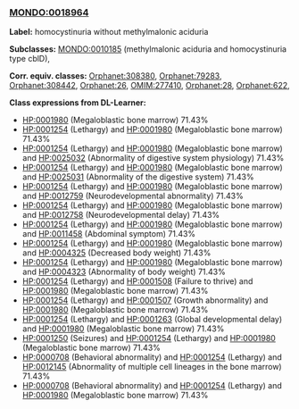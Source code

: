 
### [MONDO:0018964](http://purl.obolibrary.org/obo/MONDO_0018964)
**Label:** homocystinuria without methylmalonic aciduria

**Subclasses:** [MONDO:0010185](http://purl.obolibrary.org/obo/MONDO_0010185) (methylmalonic aciduria and homocystinuria type cblD), 

**Corr. equiv. classes:** [Orphanet:308380](http://www.orpha.net/ORDO/Orphanet_308380), [Orphanet:79283](http://www.orpha.net/ORDO/Orphanet_79283), [Orphanet:308442](http://www.orpha.net/ORDO/Orphanet_308442), [Orphanet:26](http://www.orpha.net/ORDO/Orphanet_26), [OMIM:277410](http://purl.obolibrary.org/obo/OMIM_277410), [Orphanet:28](http://www.orpha.net/ORDO/Orphanet_28), [Orphanet:622](http://www.orpha.net/ORDO/Orphanet_622), 

**Class expressions from DL-Learner:**

- [HP:0001980](http://purl.obolibrary.org/obo/HP_0001980) (Megaloblastic bone marrow) 71.43%
- [HP:0001254](http://purl.obolibrary.org/obo/HP_0001254) (Lethargy) and [HP:0001980](http://purl.obolibrary.org/obo/HP_0001980) (Megaloblastic bone marrow) 71.43%
- [HP:0001254](http://purl.obolibrary.org/obo/HP_0001254) (Lethargy) and [HP:0001980](http://purl.obolibrary.org/obo/HP_0001980) (Megaloblastic bone marrow) and [HP:0025032](http://purl.obolibrary.org/obo/HP_0025032) (Abnormality of digestive system physiology) 71.43%
- [HP:0001254](http://purl.obolibrary.org/obo/HP_0001254) (Lethargy) and [HP:0001980](http://purl.obolibrary.org/obo/HP_0001980) (Megaloblastic bone marrow) and [HP:0025031](http://purl.obolibrary.org/obo/HP_0025031) (Abnormality of the digestive system) 71.43%
- [HP:0001254](http://purl.obolibrary.org/obo/HP_0001254) (Lethargy) and [HP:0001980](http://purl.obolibrary.org/obo/HP_0001980) (Megaloblastic bone marrow) and [HP:0012759](http://purl.obolibrary.org/obo/HP_0012759) (Neurodevelopmental abnormality) 71.43%
- [HP:0001254](http://purl.obolibrary.org/obo/HP_0001254) (Lethargy) and [HP:0001980](http://purl.obolibrary.org/obo/HP_0001980) (Megaloblastic bone marrow) and [HP:0012758](http://purl.obolibrary.org/obo/HP_0012758) (Neurodevelopmental delay) 71.43%
- [HP:0001254](http://purl.obolibrary.org/obo/HP_0001254) (Lethargy) and [HP:0001980](http://purl.obolibrary.org/obo/HP_0001980) (Megaloblastic bone marrow) and [HP:0011458](http://purl.obolibrary.org/obo/HP_0011458) (Abdominal symptom) 71.43%
- [HP:0001254](http://purl.obolibrary.org/obo/HP_0001254) (Lethargy) and [HP:0001980](http://purl.obolibrary.org/obo/HP_0001980) (Megaloblastic bone marrow) and [HP:0004325](http://purl.obolibrary.org/obo/HP_0004325) (Decreased body weight) 71.43%
- [HP:0001254](http://purl.obolibrary.org/obo/HP_0001254) (Lethargy) and [HP:0001980](http://purl.obolibrary.org/obo/HP_0001980) (Megaloblastic bone marrow) and [HP:0004323](http://purl.obolibrary.org/obo/HP_0004323) (Abnormality of body weight) 71.43%
- [HP:0001254](http://purl.obolibrary.org/obo/HP_0001254) (Lethargy) and [HP:0001508](http://purl.obolibrary.org/obo/HP_0001508) (Failure to thrive) and [HP:0001980](http://purl.obolibrary.org/obo/HP_0001980) (Megaloblastic bone marrow) 71.43%
- [HP:0001254](http://purl.obolibrary.org/obo/HP_0001254) (Lethargy) and [HP:0001507](http://purl.obolibrary.org/obo/HP_0001507) (Growth abnormality) and [HP:0001980](http://purl.obolibrary.org/obo/HP_0001980) (Megaloblastic bone marrow) 71.43%
- [HP:0001254](http://purl.obolibrary.org/obo/HP_0001254) (Lethargy) and [HP:0001263](http://purl.obolibrary.org/obo/HP_0001263) (Global developmental delay) and [HP:0001980](http://purl.obolibrary.org/obo/HP_0001980) (Megaloblastic bone marrow) 71.43%
- [HP:0001250](http://purl.obolibrary.org/obo/HP_0001250) (Seizures) and [HP:0001254](http://purl.obolibrary.org/obo/HP_0001254) (Lethargy) and [HP:0001980](http://purl.obolibrary.org/obo/HP_0001980) (Megaloblastic bone marrow) 71.43%
- [HP:0000708](http://purl.obolibrary.org/obo/HP_0000708) (Behavioral abnormality) and [HP:0001254](http://purl.obolibrary.org/obo/HP_0001254) (Lethargy) and [HP:0012145](http://purl.obolibrary.org/obo/HP_0012145) (Abnormality of multiple cell lineages in the bone marrow) 71.43%
- [HP:0000708](http://purl.obolibrary.org/obo/HP_0000708) (Behavioral abnormality) and [HP:0001254](http://purl.obolibrary.org/obo/HP_0001254) (Lethargy) and [HP:0001980](http://purl.obolibrary.org/obo/HP_0001980) (Megaloblastic bone marrow) 71.43%



